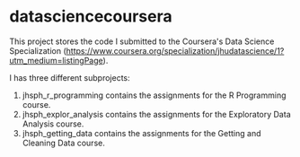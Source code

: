 datasciencecoursera
===================
This project stores the code I submitted to the Coursera's Data Science Specialization 
(https://www.coursera.org/specialization/jhudatascience/1?utm_medium=listingPage).

I has three different subprojects:

1. jhsph_r_programming contains the assignments for the R Programming course.
2. jhsph_explor_analysis contains the assignments for the Exploratory Data Analysis course.
3. jhsph_getting_data contains the assignments for the Getting and Cleaning Data course.
